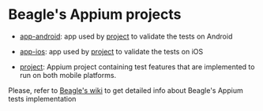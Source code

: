 # Beagle's Appium projects

- [app-android](./app-android): app used by [project](./project) to validate the tests on Android

- [app-ios](./app-ios): app used by [project](./project) to validate the tests on iOS

- [project](./project): Appium project containing test features that are implemented to run on both mobile platforms. 
  


Please, refer to [Beagle's wiki](https://github.com/ZupIT/beagle/wiki) to get detailed info about Beagle's Appium tests implementation



